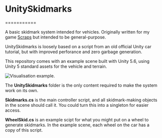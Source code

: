 # UnitySkidmarks
===========

A basic skidmark system intended for vehicles.
Originally written for my game [Scraps](http://www.scrapsgame.com) but intended to be general-purpose.

UnitySkidmarks is loosely based on a script from an old official Unity car tutorial, but with improved perforance and zero garbage generation.

This repository comes with an example scene built with Unity 5.6, using Unity 5 standard assets for the vehicle and terrain.

![Visualisation example.](https://raw.github.com/nition/UnitySkidmarks/master/skid.gif)

The **UnitySkidmarks** folder is the only content required to make the system work on its own.

**Skidmarks.cs** is the main controller script, and all skidmark-making objects in the scene should call it. You could turn this into a singleton for easier access.

**WheelSkid.cs** is an example scipt for what you might put on a wheel to generate skidmarks. In the example scene, each wheel on the car has a copy of this script.
